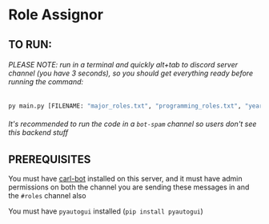 # Role Assignor

## TO RUN:

###### PLEASE NOTE: run in a terminal and quickly alt+tab to discord server channel (you have 3 seconds), so you should get everything ready before running the command:

```bash
py main.py [FILENAME: "major_roles.txt", "programming_roles.txt", "year_roles.txt"]
```

###### It's recommended to run the code in a `bot-spam` channel so users don't see this backend stuff

## PREREQUISITES

You must have [carl-bot](https://carl.gg/) installed on this server, and it must have admin permissions on both the channel you are sending these messages in and the `#roles` channel also

You must have `pyautogui` installed (`pip install pyautogui`)

